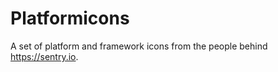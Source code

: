 Platformicons
=============

A set of platform and framework icons from the people behind https://sentry.io.
